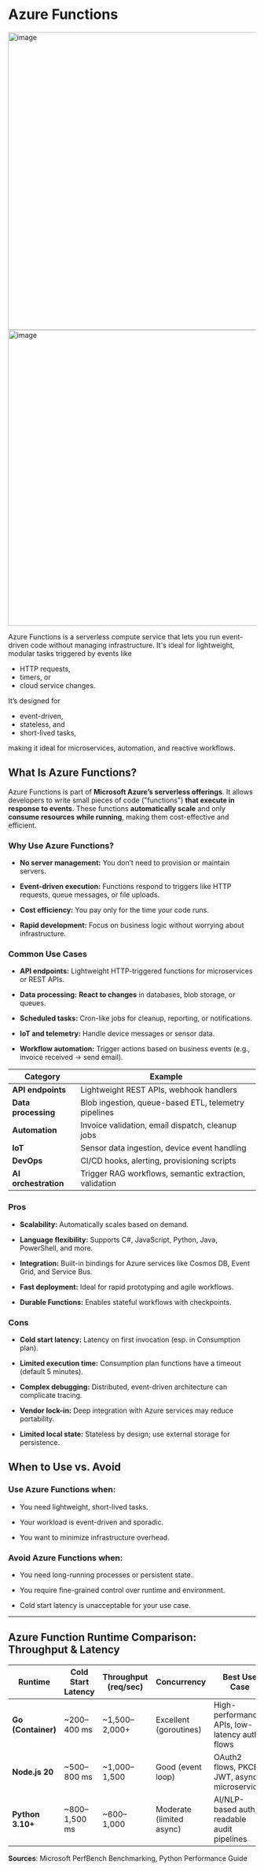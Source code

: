 # Azure Functions

<img width="1345" height="605" alt="image" src="https://github.com/user-attachments/assets/35c6992e-ddc8-4e4f-806e-87511169604e" />

<img width="1342" height="601" alt="image" src="https://github.com/user-attachments/assets/b157386f-7f59-4570-a9ef-570f9b46640b" />

Azure Functions is a serverless compute service that lets you run event-driven code without managing infrastructure. 
It's ideal for lightweight, modular tasks triggered by events like 

- HTTP requests,
- timers, or 
- cloud service changes.

It’s designed for 

- event-driven, 
- stateless, and
- short-lived tasks,

making it ideal for microservices, automation, and reactive workflows.

## What Is Azure Functions?

Azure Functions is part of **Microsoft Azure’s serverless offerings**. 
It allows developers to write small pieces of code ("functions") **that execute in response to events**. 
These functions **automatically scale** and only **consume resources while running**, making them cost-effective and efficient.

### Why Use Azure Functions?

- **No server management:** You don’t need to provision or maintain servers.

- **Event-driven execution:** Functions respond to triggers like HTTP requests, queue messages, or file uploads.

- **Cost efficiency:** You pay only for the time your code runs.

- **Rapid development:** Focus on business logic without worrying about infrastructure.

### Common Use Cases

- **API endpoints:** Lightweight HTTP-triggered functions for microservices or REST APIs.

- **Data processing:** **React to changes** in databases, blob storage, or queues.

- **Scheduled tasks:** Cron-like jobs for cleanup, reporting, or notifications.

- **IoT and telemetry:** Handle device messages or sensor data.

- **Workflow automation:** Trigger actions based on business events (e.g., invoice received → send email).

| **Category**       | **Example**                                                   |
|---------------------|---------------------------------------------------------------|
| **API endpoints**   | Lightweight REST APIs, webhook handlers                       |
| **Data processing** | Blob ingestion, queue-based ETL, telemetry pipelines          |
| **Automation**      | Invoice validation, email dispatch, cleanup jobs              |
| **IoT**             | Sensor data ingestion, device event handling                  |
| **DevOps**          | CI/CD hooks, alerting, provisioning scripts                   |
| **AI orchestration**| Trigger RAG workflows, semantic extraction, validation        |

### Pros

- **Scalability:** Automatically scales based on demand.

- **Language flexibility:** Supports C#, JavaScript, Python, Java, PowerShell, and more.

-  **Integration:** Built-in bindings for Azure services like Cosmos DB, Event Grid, and Service Bus.

-  **Fast deployment:** Ideal for rapid prototyping and agile workflows.

-  **Durable Functions:** Enables stateful workflows with checkpoints.



### Cons

- **Cold start latency:** Latency on first invocation (esp. in Consumption plan).

- **Limited execution time:** Consumption plan functions have a timeout (default 5 minutes).

- **Complex debugging:** Distributed, event-driven architecture can complicate tracing.

- **Vendor lock-in:** Deep integration with Azure services may reduce portability.

- **Limited local state:** Stateless by design; use external storage for persistence.


## When to Use vs. Avoid

### Use Azure Functions when:

- You need lightweight, short-lived tasks.

- Your workload is event-driven and sporadic.

- You want to minimize infrastructure overhead.

### Avoid Azure Functions when:

- You need long-running processes or persistent state.

- You require fine-grained control over runtime and environment.

- Cold start latency is unacceptable for your use case.

---

## Azure Function Runtime Comparison: Throughput & Latency

| **Runtime**       | **Cold Start Latency** | **Throughput (req/sec)** | **Concurrency**           | **Best Use Case**                                 |
|-------------------|------------------------|---------------------------|----------------------------|---------------------------------------------------|
| **Go (Container)**| ~200–400 ms            | ~1,500–2,000+             | Excellent (goroutines)     | High-performance APIs, low-latency auth flows     |
| **Node.js 20**    | ~500–800 ms            | ~1,000–1,500              | Good (event loop)          | OAuth2 flows, PKCE, JWT, async microservices      |
| **Python 3.10+**  | ~800–1,500 ms          | ~600–1,000                | Moderate (limited async)   | AI/NLP-based auth, readable audit pipelines       |

**Sources**: Microsoft PerfBench Benchmarking, Python Performance Guide
